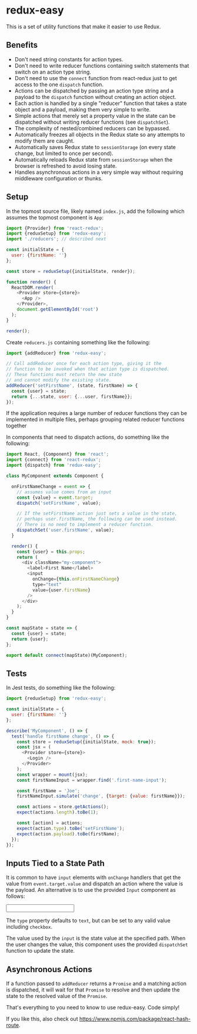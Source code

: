 # redux-easy

This is a set of utility functions that make it easier to use Redux.

## Benefits

* Don't need string constants for action types.
* Don't need to write reducer functions containing switch statements
  that switch on an action type string.
* Don't need to use the `connect` function from react-redux
  just to get access to the one `dispatch` function.
* Actions can be dispatched by passing an action type string
  and a payload to the `dispatch` function
  without creating an action object.
* Each action is handled by a single "reducer" function
  that takes a state object and a payload,
  making them very simple to write.
* Simple actions that merely set a property value in the state
  can be dispatched without writing reducer functions
  (see `dispatchSet`).
* The complexity of nested/combined reducers can be bypassed.
* Automatically freezes all objects in the Redux state
  so any attempts to modify them are caught.
* Automatically saves Redux state to `sessionStorage`
  (on every state change, but limited to once per second).
* Automatically reloads Redux state from `sessionStorage`
  when the browser is refreshed to avoid losing state.
* Handles asynchronous actions in a very simple way
  without requiring middleware configuration or thunks.

## Setup

In the topmost source file, likely named `index.js`,
add the following which assumes the topmost component is `App`:

```js
import {Provider} from 'react-redux';
import {reduxSetup} from 'redux-easy';
import './reducers'; // described next

const initialState = {
  user: {firstName: ''}
};

const store = reduxSetup({initialState, render});

function render() {
  ReactDOM.render(
    <Provider store={store}>
      <App />
    </Provider>,
    document.getElementById('root')
  );
}

render();
```

Create `reducers.js` containing something like the following:

```js
import {addReducer} from 'redux-easy';

// Call addReducer once for each action type, giving it the
// function to be invoked when that action type is dispatched.
// These functions must return the new state
// and cannot modify the existing state.
addReducer('setFirstName', (state, firstName) => {
  const {user} = state;
  return {...state, user: {...user, firstName}};
});
```

If the application requires a large number of reducer functions
they can be implemented in multiple files,
perhaps grouping related reducer functions together

In components that need to dispatch actions,
do something like the following:

```js
import React, {Component} from 'react';
import {connect} from 'react-redux';
import {dispatch} from 'redux-easy';

class MyComponent extends Component {

  onFirstNameChange = event => {
    // assumes value comes from an input
    const {value} = event.target;
    dispatch('setFirstName', value);

    // If the setFirstName action just sets a value in the state,
    // perhaps user.firstName, the following can be used instead.
    // There is no need to implement a reducer function.
    dispatchSet('user.firstName', value);
  }

  render() {
    const {user} = this.props;
    return (
      <div className="my-component">
        <label>First Name</label>
        <input
          onChange={this.onFirstNameChange}
          type="text"
          value={user.firstName}
        />
      </div>
    );
  }
}

const mapState = state => {
  const {user} = state;
  return {user};
};

export default connect(mapState)(MyComponent);
```

## Tests

In Jest tests, do something like the following:

```js
import {reduxSetup} from 'redux-easy';

const initialState = {
  user: {firstName: ''}
};

describe('MyComponent', () => {
  test('handle firstName change', () => {
    const store = reduxSetup({initialState, mock: true});
    const jsx = (
      <Provider store={store}>
        <Login />
      </Provider>
    );
    const wrapper = mount(jsx);
    const firstNameInput = wrapper.find('.first-name-input');

    const firstName = 'Joe';
    firstNameInput.simulate('change', {target: {value: firstName}});

    const actions = store.getActions();
    expect(actions.length).toBe(1);

    const [action] = actions;
    expect(action.type).toBe('setFirstName');
    expect(action.payload).toBe(firstName);
  });
});

```

## Inputs Tied to a State Path

It is common to have `input` elements with `onChange` handlers
that get the value from `event.target.value`
and dispatch an action where the value is the payload.
An alternative is to use the provided `Input` component
as follows:

<Input path="user.firstName" />

The `type` property defaults to `text`,
but can be set to any valid value including `checkbox`.

The value used by the `input` is the state value at the specified path.
When the user changes the value, this component uses
the provided `dispatchSet` function to update the state.

## Asynchronous Actions

If a function passed to `addReducer` returns a `Promise`
and a matching action is dispatched,
it will wait for that `Promise` to resolve and then
update the state to the resolved value of the `Promise`.

That's everything to you need to know to use redux-easy.
Code simply!

If you like this, also check out
https://www.npmjs.com/package/react-hash-route.
